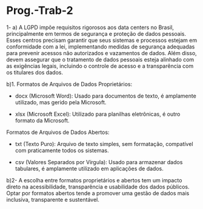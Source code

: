 # Prog.-Trab-2
1- a) A LGPD impõe requisitos rigorosos aos data centers no Brasil, principalmente em termos de segurança e proteção de dados pessoais. Esses centros precisam garantir que seus sistemas e processos estejam em conformidade com a lei, implementando medidas de segurança adequadas para prevenir acessos não autorizados e vazamentos de dados. Além disso, devem assegurar que o tratamento de dados pessoais esteja alinhado com as exigências legais, incluindo o controle de acesso e a transparência com os titulares dos dados.



b)1. Formatos de Arquivos de Dados Proprietários:

- docx (Microsoft Word): Usado para documentos de texto, é amplamente utilizado, mas gerido pela Microsoft.

- xlsx (Microsoft Excel): Utilizado para planilhas eletrônicas, é outro formato da Microsoft.



Formatos de Arquivos de Dados Abertos:

- txt (Texto Puro): Arquivo de texto simples, sem formatação, compatível com praticamente todos os sistemas.

- csv (Valores Separados por Vírgula): Usado para armazenar dados tabulares, é amplamente utilizado em aplicações de dados.

b)2- A escolha entre formatos proprietários e abertos tem um impacto direto na acessibilidade, transparência e usabilidade dos dados públicos. Optar por formatos abertos tende a promover uma gestão de dados mais inclusiva, transparente e sustentável.
